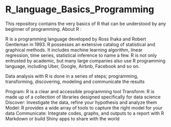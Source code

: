 # R_language_Basics_Programming

This repository contains the very basics of R that can be understood by any beginner of programming. 
About R :

R is a programming language developed by Ross Ihaka and Robert Gentleman in 1993. R possesses an extensive catalog of statistical and graphical methods. It includes machine learning algorithm, linear regression, time series, statistical inference to name a few.
R is not only entrusted by academic, but many large companies also use R programming language, including Uber, Google, Airbnb, Facebook and so on.

Data analysis with R is done in a series of steps; programming, transforming, discovering, modeling and communicate the results

Program: R is a clear and accessible programming tool
Transform: R is made up of a collection of libraries designed specifically for data science
Discover: Investigate the data, refine your hypothesis and analyze them
Model: R provides a wide array of tools to capture the right model for your data
Communicate: Integrate codes, graphs, and outputs to a report with R Markdown or build Shiny apps to share with the world

